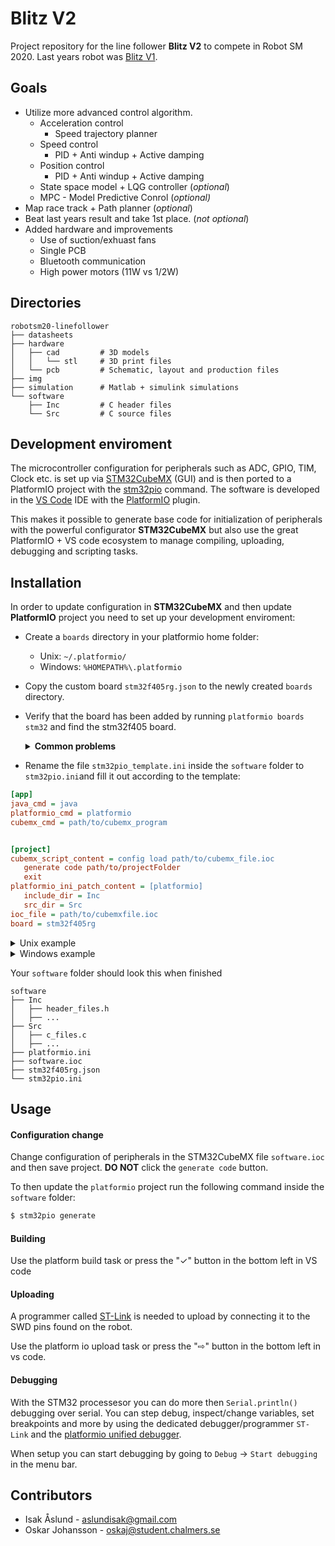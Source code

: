 # Blitz V2
Project repository for the line follower **Blitz V2** to compete in Robot SM 2020. Last years robot was [Blitz V1](https://github.com/caselabbet/robotsm19-linefollower).

## Goals 
- Utilize more advanced control algorithm.
    - Acceleration control
        - Speed trajectory planner
    - Speed control
        - PID + Anti windup + Active damping
    - Position control
        - PID + Anti windup + Active damping
    - State space model + LQG controller (*optional*)
    - MPC - Model Predictive Conrol (*optional)*
- Map race track + Path planner (*optional*)
- Beat last years result and take 1st place. (*not optional*) 
- Added hardware and improvements
    - Use of suction/exhuast fans
    - Single PCB
    - Bluetooth communication
    - High power motors (11W vs 1/2W)
 
## Directories 
```
robotsm20-linefollower
├── datasheets      
├── hardware        
│   ├── cad         # 3D models
│   │   └── stl     # 3D print files
│   └── pcb         # Schematic, layout and production files
├── img             
├── simulation      # Matlab + simulink simulations
└── software
    ├── Inc         # C header files
    └── Src         # C source files
  ```


## Development enviroment
The microcontroller configuration for peripherals such as ADC, GPIO, TIM, Clock etc. is set up via [STM32CubeMX](https://www.st.com/en/development-tools/stm32cubemx.html) (GUI) and is then ported to a PlatformIO project with the [stm32pio](https://github.com/ussserrr/stm32pio) command. The software is developed in the [VS Code](https://code.visualstudio.com/) IDE with the [PlatformIO](https://platformio.org/) plugin.

This makes it possible to generate base code for initialization of peripherals with the powerful configurator <b>STM32CubeMX</b> but also use the great </b>PlatformIO + VS code</b> ecosystem to manage compiling, uploading, debugging and scripting tasks.


## Installation
In order to update configuration in <b>STM32CubeMX</b> and then update <b>PlatformIO</b> project you need to set up your development enviroment:
 - Create a `boards` directory in your platformio home folder:
    - Unix: `~/.platformio/`
    - Windows: `%HOMEPATH%\.platformio`
 - Copy the custom board `stm32f405rg.json` to the newly created `boards` directory.
 - Verify that the board has been added by running `platformio boards stm32` and find the stm32f405 board.
    <details>
    <summary><b>Common problems</b></summary>

    - If it is not in the list, make sure you put the `boards` in the correct folder and spelled it right.

    - [platformio is not recognized as an internal command](https://docs.platformio.org/en/latest/installation.html#install-shell-commands) 
    </details>
- Rename the file `stm32pio_template.ini` inside the `software` folder to `stm32pio.ini`and fill it out according to the template:
 ```` ini
[app]
java_cmd = java
platformio_cmd = platformio
cubemx_cmd = path/to/cubemx_program


[project]
cubemx_script_content = config load path/to/cubemx_file.ioc
	generate code path/to/projectFolder
	exit
platformio_ini_patch_content = [platformio]
	include_dir = Inc
	src_dir = Src
ioc_file = path/to/cubemxfile.ioc
board = stm32f405rg
````

<details><summary>Unix example</summary>

``` ini
[app]
java_cmd = java
platformio_cmd = platformio
cubemx_cmd = /Applications/STMicroelectronics/STM32CubeMX.app/Contents/Resources/STM32CubeMX


[project]
cubemx_script_content = config load /Users/isakaslund/Documents/code/robotsm20-linefollower/software/software.ioc
	generate code /Users/isakaslund/Documents/code/robotsm20-linefollower/software/
	exit
platformio_ini_patch_content = [platformio]
	include_dir = Inc
	src_dir = Src
ioc_file = /Users/isakaslund/Documents/code/robotsm20-linefollower/software/software.ioc
board = stm32f405rg


```
</details>
<details><summary>Windows example</summary>

```
[app]
java_cmd = java
platformio_cmd = platformio
cubemx_cmd = C:/Program Files/STMicroelectronics/STM32Cube/STM32CubeMX/STM32CubeMX.exe

[project]
cubemx_script_content = config load C:\Users\Isak\Documents\GitHub\robotsm20-linefollower\software\software.ioc
	generate code C:\Users\Isak\Documents\GitHub\robotsm20-linefollower
	exit
platformio_ini_patch_content = [platformio]
	include_dir = Inc
	src_dir = Src
	
ioc_file = C:\Users\Isak\Documents\GitHub\robotsm20-linefollower\software\software.ioc
board = stm32f405rg


```

</details>

Your `software` folder should look this when finished
```
software
├── Inc
│   ├── header_files.h
│   ├── ...
├── Src
│   ├── c_files.c
│   ├── ...
├── platformio.ini
├── software.ioc
├── stm32f405rg.json
└── stm32pio.ini
```

## Usage
#### Configuration change
Change configuration of peripherals in the STM32CubeMX file `software.ioc` and then save project. **DO NOT** click the `generate code` button. 

To then update the `platformio` project run the following command inside the `software` folder:
``` sh
$ stm32pio generate
```

#### Building
Use the platform build task or press the "✓" button in the bottom left in VS code

#### Uploading
A programmer called [ST-Link](https://docs.platformio.org/en/latest/plus/debug-tools/stlink.html) is needed to upload by connecting it to the SWD pins found on the robot.

Use the platform io upload task or press the "⇨" button in the bottom left in vs code. 

#### Debugging
With the STM32 processesor you can do more then `Serial.println()` debugging over serial.
You can step debug, inspect/change variables, set breakpoints and more by using the dedicated debugger/programmer `ST-Link` and the [platformio unified debugger](https://docs.platformio.org/en/latest/plus/debugging.html).

When setup you can start debugging by going to `Debug` -> `Start debugging` in the menu bar. 



## Contributors
  - Isak Åslund - aslundisak@gmail.com
  - Oskar Johansson - oskaj@student.chalmers.se

